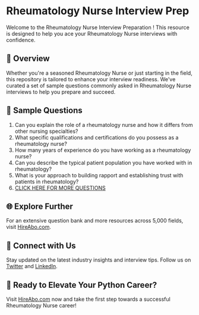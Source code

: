 # Rheumatology Nurse Interview Prep

Welcome to the Rheumatology Nurse Interview Preparation ! This resource is designed to help you ace your Rheumatology Nurse interviews with confidence.

## 🚀 Overview

Whether you're a seasoned Rheumatology Nurse or just starting in the field, this repository is tailored to enhance your interview readiness. We've curated a set of sample questions commonly asked in Rheumatology Nurse interviews to help you prepare and succeed.

## 📝 Sample Questions

1. Can you explain the role of a rheumatology nurse and how it differs from other nursing specialties?
2. What specific qualifications and certifications do you possess as a rheumatology nurse?
3. How many years of experience do you have working as a rheumatology nurse?
4. Can you describe the typical patient population you have worked with in rheumatology?
5. What is your approach to building rapport and establishing trust with patients in rheumatology?
6. [CLICK HERE FOR MORE QUESTIONS](https://hireabo.com/job/2_0_35/Rheumatology%20Nurse)

## 🌐 Explore Further

For an extensive question bank and more resources across 5,000 fields, visit [HireAbo.com](https://www.hireabo.com).

## 📱 Connect with Us

Stay updated on the latest industry insights and interview tips. Follow us on [Twitter](https://twitter.com/hireabo) and [LinkedIn](https://www.linkedin.com/in/hire-abo-3609972a8/).

## 🚀 Ready to Elevate Your Python Career?

Visit [HireAbo.com](https://www.hireabo.com) now and take the first step towards a successful Rheumatology Nurse career!